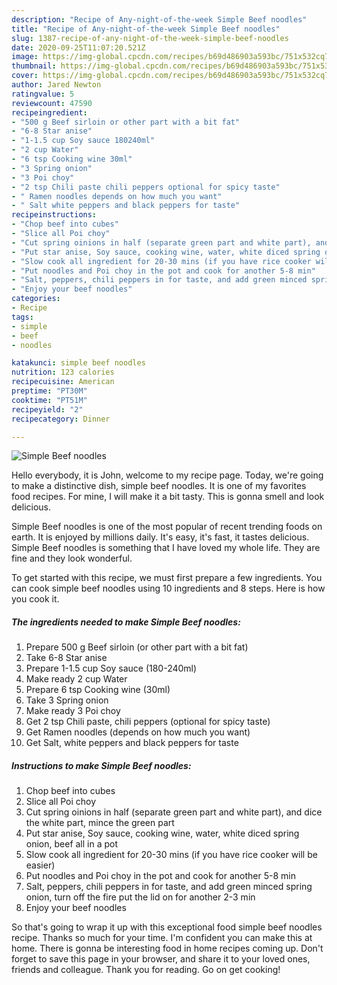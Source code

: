 ```yaml
---
description: "Recipe of Any-night-of-the-week Simple Beef noodles"
title: "Recipe of Any-night-of-the-week Simple Beef noodles"
slug: 1387-recipe-of-any-night-of-the-week-simple-beef-noodles
date: 2020-09-25T11:07:20.521Z
image: https://img-global.cpcdn.com/recipes/b69d486903a593bc/751x532cq70/simple-beef-noodles-recipe-main-photo.jpg
thumbnail: https://img-global.cpcdn.com/recipes/b69d486903a593bc/751x532cq70/simple-beef-noodles-recipe-main-photo.jpg
cover: https://img-global.cpcdn.com/recipes/b69d486903a593bc/751x532cq70/simple-beef-noodles-recipe-main-photo.jpg
author: Jared Newton
ratingvalue: 5
reviewcount: 47590
recipeingredient:
- "500 g Beef sirloin or other part with a bit fat"
- "6-8 Star anise"
- "1-1.5 cup Soy sauce 180240ml"
- "2 cup Water"
- "6 tsp Cooking wine 30ml"
- "3 Spring onion"
- "3 Poi choy"
- "2 tsp Chili paste chili peppers optional for spicy taste"
- " Ramen noodles depends on how much you want"
- " Salt white peppers and black peppers for taste"
recipeinstructions:
- "Chop beef into cubes"
- "Slice all Poi choy"
- "Cut spring oinions in half (separate green part and white part), and dice the white part, mince the green part"
- "Put star anise, Soy sauce, cooking wine, water, white diced spring onion, beef all in a pot"
- "Slow cook all ingredient for 20-30 mins (if you have rice cooker will be easier)"
- "Put noodles and Poi choy in the pot and cook for another 5-8 min"
- "Salt, peppers, chili peppers in for taste, and add green minced spring onion, turn off the fire put the lid on for another 2-3 min"
- "Enjoy your beef noodles"
categories:
- Recipe
tags:
- simple
- beef
- noodles

katakunci: simple beef noodles 
nutrition: 123 calories
recipecuisine: American
preptime: "PT30M"
cooktime: "PT51M"
recipeyield: "2"
recipecategory: Dinner

---
```



![Simple Beef noodles](https://img-global.cpcdn.com/recipes/b69d486903a593bc/751x532cq70/simple-beef-noodles-recipe-main-photo.jpg)

Hello everybody, it is John, welcome to my recipe page. Today, we're going to make a distinctive dish, simple beef noodles. It is one of my favorites food recipes. For mine, I will make it a bit tasty. This is gonna smell and look delicious.

Simple Beef noodles is one of the most popular of recent trending foods on earth. It is enjoyed by millions daily. It's easy, it's fast, it tastes delicious. Simple Beef noodles is something that I have loved my whole life. They are fine and they look wonderful.




To get started with this recipe, we must first prepare a few ingredients. You can cook simple beef noodles using 10 ingredients and 8 steps. Here is how you cook it.

<!--inarticleads1-->

##### The ingredients needed to make Simple Beef noodles:

1. Prepare 500 g Beef sirloin (or other part with a bit fat)
1. Take 6-8 Star anise
1. Prepare 1-1.5 cup Soy sauce (180-240ml)
1. Make ready 2 cup Water
1. Prepare 6 tsp Cooking wine (30ml)
1. Take 3 Spring onion
1. Make ready 3 Poi choy
1. Get 2 tsp Chili paste, chili peppers (optional for spicy taste)
1. Get  Ramen noodles (depends on how much you want)
1. Get  Salt, white peppers and black peppers for taste




<!--inarticleads2-->

##### Instructions to make Simple Beef noodles:

1. Chop beef into cubes
1. Slice all Poi choy
1. Cut spring oinions in half (separate green part and white part), and dice the white part, mince the green part
1. Put star anise, Soy sauce, cooking wine, water, white diced spring onion, beef all in a pot
1. Slow cook all ingredient for 20-30 mins (if you have rice cooker will be easier)
1. Put noodles and Poi choy in the pot and cook for another 5-8 min
1. Salt, peppers, chili peppers in for taste, and add green minced spring onion, turn off the fire put the lid on for another 2-3 min
1. Enjoy your beef noodles




So that's going to wrap it up with this exceptional food simple beef noodles recipe. Thanks so much for your time. I'm confident you can make this at home. There is gonna be interesting food in home recipes coming up. Don't forget to save this page in your browser, and share it to your loved ones, friends and colleague. Thank you for reading. Go on get cooking!
